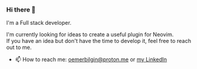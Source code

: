 ### Hi there 👋 
I'm a Full stack developer.

I'm currently looking for ideas to create a useful plugin for Neovim.  
If you have an idea but don't have the time to develop it, feel free to reach out to me.

 * 📫 How to reach me: oemerbilgin@proton.me or [my LinkedIn](https://www.linkedin.com/in/omerbilgin21/)

<!--
**OmerBilgin21/OmerBilgin21** is a ✨ _special_ ✨ repository because its `README.md` (this file) appears on your GitHub profile.

Here are some ideas to get you started:


- 🌱 I’m currently learning ...
- 👯 I’m looking to collaborate on ...
- 🤔 I’m looking for help with ...
- 💬 Ask me about ...
- 📫 How to reach me: ...
- 😄 Pronouns: ...
- ⚡ Fun fact: ...
-->
